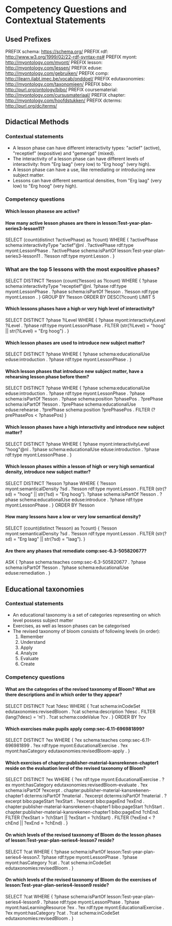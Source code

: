# Competency Questions and Contextual Statements

## Used Prefixes

PREFIX schema: <https://schema.org/>
PREFIX rdf: <http://www.w3.org/1999/02/22-rdf-syntax-ns#>
PREFIX myont: <http://myontology.com/myont/>
PREFIX lesson: <http://myontology.com/lessen/>
PREFIX eduse: <http://myontology.com/gebruiken/>
PREFIX comp: <http://ilearn.ilabt.imec.be/vocab/onddoel/>
PREFIX edutaxonomies: <http://myontology.com/taxonomieen/>
PREFIX bibo: <http://purl.org/ontology/bibo/>
PREFIX coursematerial: <http://myontology.com/cursusmateriaal/>
PREFIX chapter: <http://myontology.com/hoofdstukken/>
PREFIX dcterms: <http://purl.org/dc/terms/>

## Didactical Methods

### Contextual statements

- A lesson phase can have different interactivity types: "actief" (active), "receptief" (expositive) and "gemengd" (mixed).
- The interactivity of a lesson phase can have different levels of interactivity: from "Erg laag" (very low) to "Erg hoog" (very high).
- A lesson phase can have a use, like remediating or introducing new subject matter.
- Lessons can have different semantical densities, from "Erg laag" (very low) to "Erg hoog" (very high).

### Competency questions

#### Which lesson phasese are active?

#### How many active lesson phases are there in lesson:Test-year-plan-series3-lesson11?

SELECT (count(distinct ?activePhase) as ?count)
WHERE {
    ?activePhase schema:interactivityType "actief"@nl .
    ?activePhase rdf:type myont:LessonPhase .
    ?activePhase schema:isPartOf lesson:Test-year-plan-series3-lesson11 .
    ?lesson rdf:type myont:Lesson .
}

### What are the top 5 lessons with the most expositive phases?

SELECT DISTINCT ?lesson (count(?lesson) as ?lcount) WHERE {
  ?phase schema:interactivityType "receptief"@nl.
  ?phase rdf:type myont:LessonPhase .
  ?phase  schema:isPartOf ?lesson .
  ?lesson rdf:type myont:Lesson .
}
GROUP BY ?lesson
ORDER BY DESC(?lcount)
LIMIT 5

#### Which lessons phases have a high or very high level of interactivity?

SELECT DISTINCT ?phase ?iLevel WHERE {
    ?phase myont:interactivityLevel ?iLevel .
    ?phase rdf:type myont:LessonPhase .
  	FILTER (str(?iLevel) = "hoog" || str(?iLevel) = "Erg hoog") .
}

#### Which lesson phases are used to introduce new subject matter?

SELECT DISTINCT ?phase WHERE {
    ?phase schema:educationalUse eduse:introduction .
    ?phase rdf:type myont:LessonPhase .
}

#### Which lesson phases that introduce new subject matter, have a rehearsing lesson phase before them? 

SELECT DISTINCT ?phase WHERE {
    ?phase schema:educationalUse eduse:introduction .
    ?phase rdf:type myont:LessonPhase .
    ?phase schema:isPartOf ?lesson .
    ?phase schema:position ?phasePos .
    ?prePhase schema:isPartOf ?lesson .
    ?prePhase schema:educationalUse eduse:rehearse .
    ?prePhase schema:position ?prePhasePos .
    FILTER (?prePhasePos < ?phasePos)
}

#### Which lesson phases have a high interactivity and introduce new subject matter?

SELECT DISTINCT ?phase WHERE {
    ?phase myont:interactivityLevel "hoog"@nl .
    ?phase schema:educationalUse eduse:introduction .
    ?phase rdf:type myont:LessonPhase .
}

#### Which lesson phases within a lesson of high or very high semantical density, introduce new subject matter?

SELECT DISTINCT ?lesson ?phase WHERE {
    ?lesson myont:semanticalDensity ?sd .
    ?lesson rdf:type myont:Lesson .
    FILTER (str(?sd) = "hoog" || str(?sd) = "Erg hoog").
    ?phase schema:isPartOf ?lesson .
    ?phase schema:educationalUse eduse:introduce .
    ?phase rdf:type myont:LessonPhase .
}
ORDER BY ?lesson

#### How many lessons have a low or very low semantical density?

SELECT (count(distinct ?lesson) as ?count) {
    ?lesson myont:semanticalDensity ?sd .
    ?lesson rdf:type myont:Lesson .
    FILTER (str(?sd) = "Erg laag" || str(?sd) = "laag").
}

#### Are there any phases that remediate comp:sec-6.3-505820677?

ASK {
    ?phase schema:teaches comp:sec-6.3-505820677 .
  	?phase schema:isPartOf ?lesson .
  	?phase schema:educationalUse eduse:remediation .
}

## Educational taxonomies

### Contextual statements

- An educational taxonomy is a set of categories representing on which level possess subject matter
- Exercises, as well as lesson phases can be categorised 
- The revised taxonomy of bloom consists of following levels (in order):
    1. Remember
    2. Understand
    3. Apply
    4. Analyze
    5. Evaluate
    6. Create

### Competency questions

#### What are the categories of the revised taxonomy of Bloom? What are there descriptions and in which order to they appear?

SELECT DISTINCT ?cat ?desc WHERE {
    ?cat schema:inCodeSet edutaxonomies:revisedBloom .
    ?cat schema:description ?desc .
  	FILTER (lang(?desc) = 'nl') .
    ?cat schema:codeValue ?cv .
}
ORDER BY ?cv

#### Which exercises make pupils apply comp:sec-6.11-696981899?

SELECT DISTINCT ?ex WHERE {
  ?ex schema:teaches comp:sec-6.11-696981899 .
  ?ex rdf:type myont:EducationalExercise .
  ?ex myont:hasCategory edutaxonomies:revisedBloom-apply .
}

#### Which exercises of chapter:publisher-material-kansrekenen-chapter1 reside on the evaluation level of the revised taxonomy of Bloom?

SELECT DISTINCT ?ex WHERE {
  ?ex rdf:type myont:EducationalExercise .
  ?ex myont:hasCategory edutaxonomies:revisedBloom-evaluate .
  ?ex schema:isPartOf ?excerpt .
  chapter:publisher-material-kansrekenen-chapter1 dcterms:isPartOf ?material .
  ?excerpt dcterms:isPartOf ?material .
  ?excerpt bibo:pageStart ?exStart .
  ?excerpt bibo:pageEnd ?exEnd .
  chapter:publisher-material-kansrekenen-chapter1 bibo:pageStart ?chStart .
  chapter:publisher-material-kansrekenen-chapter1 bibo:pageEnd ?chEnd.
  FILTER (?exStart > ?chStart || ?exStart = ?chStart) .
  FILTER (?exEnd < ?chEnd || ?exEnd = ?chEnd) .
}



#### On which levels of the revised taxonomy of Bloom do the lesson phases of lesson:Test-year-plan-series4-lesson7 reside?

SELECT ?cat WHERE {
  ?phase schema:isPartOf lesson:Test-year-plan-series4-lesson7.
  ?phase rdf:type myont:LessonPhase .
  ?phase myont:hasCategory ?cat .
  ?cat schema:inCodeSet edutaxonomies:revisedBloom .
}

#### On which levels of the revised taxonomy of Bloom do the exercises of lesson:Test-year-plan-series4-lesson9 reside?

SELECT ?cat WHERE {
  ?phase schema:isPartOf lesson:Test-year-plan-series4-lesson9 .
  ?phase rdf:type myont:LessonPhase .
  ?phase myont:hasLearningResource ?ex .
  ?ex rdf:type myont:EducationalExercise .
  ?ex myont:hasCategory ?cat .
  ?cat schema:inCodeSet edutaxonomies:revisedBloom .
}


